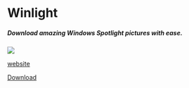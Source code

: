 # Winlight
##### Download amazing Windows Spotlight pictures with ease.
![](https://raw.githubusercontent.com/symonxdd/Winlight/master/icon.ico)

[website](https://symonxdd.github.io/Winlight/)

[Download](https://github.com/symonxdd/Winlight/releases/download/v1.0/Winlight.exe ":)")
